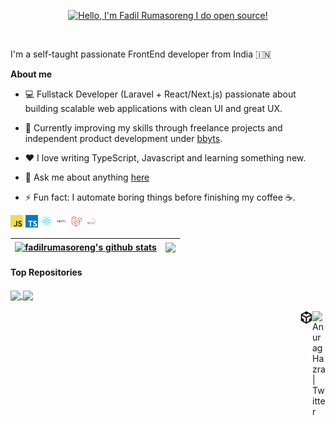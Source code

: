 <p align="center"><a href="https://anuraghazra.github.io"><img width="80%" alt="Hello, I'm Fadil Rumasoreng I do open source!" src="./assets/gh-readme-header.png" /></a></p>

<br />

I'm a self-taught passionate FrontEnd developer from India 🇮🇳

**About me**

- 💻 Fullstack Developer (Laravel + React/Next.js) passionate about building scalable web applications with clean UI and great UX.

- 🚀 Currently improving my skills through freelance projects and independent product development under [bbyts](https://github.com/bbyts).

- ❤️ I love writing TypeScript, Javascript and learning something new.

- 💬 Ask me about anything [here](https://github.com/RumasorengFadil/RumasorengFadil/issues)

- ⚡ Fun fact: I automate boring things before finishing my coffee ☕.

<code><img height="20" alt="javascript" src="https://raw.githubusercontent.com/github/explore/80688e429a7d4ef2fca1e82350fe8e3517d3494d/topics/javascript/javascript.png"></code>
<code><img height="20" alt="typescript" src="https://raw.githubusercontent.com/github/explore/80688e429a7d4ef2fca1e82350fe8e3517d3494d/topics/typescript/typescript.png"></code>
<code><img height="20" alt="react" src="https://raw.githubusercontent.com/github/explore/80688e429a7d4ef2fca1e82350fe8e3517d3494d/topics/react/react.png"></code>
<code><img height="20" alt="nextjs" src="https://raw.githubusercontent.com/github/explore/37c71fdca4e12086faf8c7009793d2eb588c914e/topics/nextjs/nextjs.png"></code>
<code><img height="20" alt="laravel" src="https://raw.githubusercontent.com/github/explore/42b48e7a1328bb5b26c22c214f67339b1c6b52b4/topics/laravel/laravel.png"></code>
<code><img height="20" alt="mysql" src="https://raw.githubusercontent.com/github/explore/379d49236d826364be968345e0a085d045022d4d/topics/mysql/mysql.png"></code>  


| <a href="https://github.com/rumasorengfadil/github-readme-stats"><img align="center" src="https://github-readme-stats.vercel.app/api?username=rumasorengfadil&show_icons=true&include_all_commits=true&theme=buefy&hide_border=true" alt="fadilrumasoreng's github stats" /></a> | <a href="https://github.com/rumasorengfadil/github-readme-stats"><img align="center" src="https://github-readme-stats.vercel.app/api/top-langs/?username=rumasorengfadil&layout=compact&theme=buefy&hide_border=true" /></a> |
| ------------- | ------------- |

#### Top Repositories


<a href="https://github.com/rumasorengfadil/github-readme-stats">
  <img align="center" src="https://github-readme-stats.vercel.app/api/pin/?username=rumasorengfadil&repo=github-readme-stats&theme=buefy" />
</a>
<a href="https://github.com/rumasorengfadil/rumasorengfadil.github.io">
  <img align="center" src="https://github-readme-stats.vercel.app/api/pin/?username=rumasorengfadil&repo=rumasorengfadil.github.io&theme=buefy" />
</a>

<br />
<br />

<a href="https://twitter.com/anuraghazru">
  <img align="right" alt="Anurag Hazra | Twitter" width="21px" src="https://raw.githubusercontent.com/anuraghazra/anuraghazra/master/assets/twitter.svg" />
</a>
<a href="https://codesandbox.io/u/anuraghazra">
  <img align="right" alt="Anurag Hazra | CodeSandbox" width="20px" src="https://raw.githubusercontent.com/anuraghazra/anuraghazra/master/assets/codesandbox.svg" />
</a>
